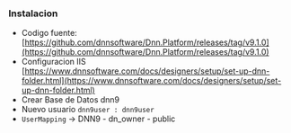 ### Instalacion
- Codigo fuente: [https://github.com/dnnsoftware/Dnn.Platform/releases/tag/v9.1.0](https://github.com/dnnsoftware/Dnn.Platform/releases/tag/v9.1.0)
- Configuracion IIS [https://www.dnnsoftware.com/docs/designers/setup/set-up-dnn-folder.html](https://www.dnnsoftware.com/docs/designers/setup/set-up-dnn-folder.html)
- Crear Base de Datos dnn9
- Nuevo usuario `dnn9user : dnn9user`
- `UserMapping` -> DNN9 - dn_owner - public
